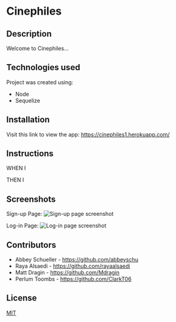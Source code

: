 # Cinephiles

## Description
Welcome to Cinephiles...

## Technologies used
Project was created using:

- Node
- Sequelize

## Installation
Visit this link to view the app: https://cinephiles1.herokuapp.com/

## Instructions
WHEN I 

THEN I 

## Screenshots

Sign-up Page:
![Sign-up page screenshot](./public/images/signup.png)

Log-in Page:
![Log-in page screenshot](./public/images/login.png)


## Contributors
- Abbey Schueller - https://github.com/abbeyschu
- Raya Alsaedi - https://github.com/rayaalsaedi
- Matt Dragin - https://github.com/Mdragin
- Perlum Toombs - https://github.com/ClarkT06

## License

[MIT](./public/images/license.txt)

